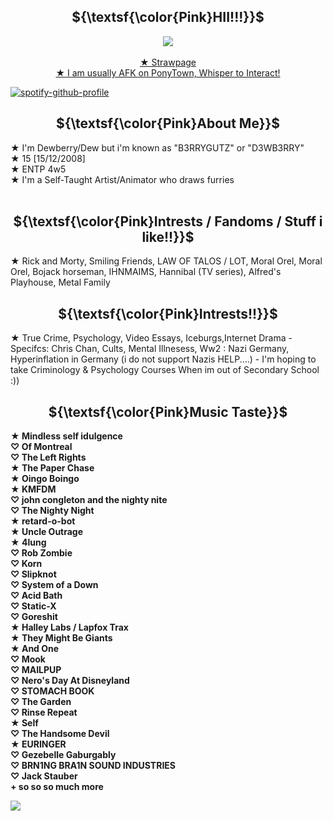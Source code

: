 <h2 align="center">${\textsf{\color{Pink}HII!!!}}$</h2>
<p align="center">
  <img src="https://gifcity.carrd.co/assets/images/gallery46/d67e5561.gif?v=52814815" ><br/><br/>
  <a href="https://b3rrygutz.straw.page/"> ★ Strawpage <br/>
<b>★</b> I am usually AFK on PonyTown, Whisper to Interact! <br/>

[![spotify-github-profile](https://spotify-github-profile.kittinanx.com/api/view?uid=98mwp7hu4hfbxqk54y8fwlm4a&cover_image=true&theme=natemoo-re&show_offline=true&background_color=121212&interchange=true&bar_color=53b14f&bar_color_cover=false)](https://spotify-github-profile.kittinanx.com/api/view?uid=98mwp7hu4hfbxqk54y8fwlm4a&redirect=true)


<h2 align="center">${\textsf{\color{Pink}About Me}}$</h2>
<b>★</b> I'm Dewberry/Dew but i'm known as "B3RRYGUTZ" or "D3WB3RRY"<br/>
<b>★</b> 15 [15/12/2008]<br/>
<b>★</b> ENTP 4w5<br/>
<b>★</b> I'm a Self-Taught Artist/Animator who draws furries<br/><br/>

<h2 align="center">${\textsf{\color{Pink}Intrests / Fandoms / Stuff i like!!}}$</h2>
<b>★</b> Rick and Morty, Smiling Friends, LAW OF TALOS / LOT, Moral Orel, Moral Orel, Bojack horseman, IHNMAIMS, Hannibal (TV series), Alfred's Playhouse, Metal Family <br/>

<h2 align="center">${\textsf{\color{Pink}Intrests!!}}$</h2>
<b>★</b> True Crime, Psychology, Video Essays, Iceburgs,Internet Drama - Specifcs: Chris Chan, Cults, Mental Illnesess, Ww2 : Nazi Germany, Hyperinflation in Germany (i do not support Nazis HELP....) - I'm hoping to take Criminology & Psychology Courses When im out of Secondary School :)) <br/>

<h2 align="center">${\textsf{\color{Pink}Music Taste}}$</h2>
<b> ★ Mindless self idulgence <br/>
 ♡ Of Montreal <br/>
 ♡ The Left Rights <br/>
 ★ The Paper Chase <br/>
 ★ Oingo Boingo <br/>
 ★ KMFDM <br/>
 ♡ john congleton and the nighty nite <br/>
 ♡ The Nighty Night <br/>
 ★ retard-o-bot <br/>
 ★ Uncle Outrage <br/>
 ★ 4lung <br/>
 ♡ Rob Zombie <br/>
 ♡ Korn <br/>
 ♡ Slipknot <br/>
 ♡ System of a Down <br/>
 ♡ Acid Bath <br/>
 ♡ Static-X <br/>
 ♡ Goreshit <br/>
 ★ Halley Labs / Lapfox Trax <br/>
 ★ They Might Be Giants <br/>
 ★ And One <br/>
 ♡ Mook <br/>
 ♡ MAILPUP <br/>
 ♡ Nero's Day At Disneyland <br/>
 ♡ STOMACH BOOK <br/>
 ♡ The Garden <br/>
 ♡ Rinse Repeat <br/>
 ★ Self <br/>
 ♡ The Handsome Devil <br/>
 ★ EURINGER <br/>
 ♡ Gezebelle Gaburgably <br/>
 ♡ BRN1NG BRA1N SOUND INDUSTRIES <br/>
 ♡ Jack Stauber <br/>
 + so so so much more <br/>





  <img src="https://gifcity.carrd.co/assets/images/gallery46/d67e5561.gif?v=52814815" ><br/><br/>

